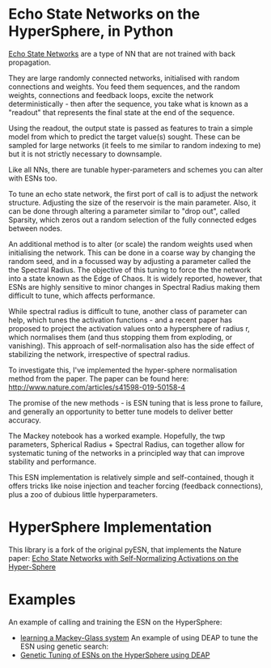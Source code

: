 
# Echo State Networks on the HyperSphere, in Python

[Echo State Networks](http://www.scholarpedia.org/article/Echo_state_network) are a type of NN that are not trained with back propagation. 

They are large randomly connected networks, initialised with random connections and weights. You feed them sequences, and the random weights, connections and feedback loops, excite the network deterministically - then after the sequence, you take what is known as a "readout" that represents the final state at the end of the sequence.

Using the readout, the output state is passed as features to train a simple model from which to predict the target value(s) sought. These can be sampled for large networks (it feels to me similar to random indexing to me) but it is not strictly necessary to downsample.

Like all NNs, there are tunable hyper-parameters and schemes you can alter with ESNs too.

To tune an echo state network, the first port of call is to adjust the network structure. Adjusting the size of the reservoir is the main parameter. Also, it can be done through altering a parameter similar to "drop out", called Sparsity, which zeros out a random selection of the fully connected edges between nodes. 

An additional method is to alter (or scale) the random weights used when initialising the network. This can be done in a coarse way by changing the random seed, and in a focussed way by adjusting a parameter called the the Spectral Radius. The objective of this tuning to force the the network into a state known as the Edge of Chaos. It is widely reported, however, that ESNs are highly sensitive to minor changes in Spectral Radius making them difficult to tune, which affects performance.  

While spectral radius is difficult to tune, another class of parameter can help, which tunes the activation functions - and a recent paper has proposed to project the activation values onto a hypersphere of radius r, which normalises them (and thus stopping them from exploding, or vanishing). This approach of self-normalisation also has the side effect of stabilizing the network, irrespective of spectral radius. 

To investigate this, I've implemented the hyper-sphere normalisation method from the paper. The paper can be found here: http://www.nature.com/articles/s41598-019-50158-4    

The promise of the new methods - is ESN tuning that is less prone to failure, and generally an opportunity to better tune models to deliver better accuracy.

The Mackey notebook has a worked example. Hopefully, the twp parameters, Spherical Radius + Spectral Radius, can together allow for systematic tuning of the networks in a principled way that can improve stability and performance.  

This ESN implementation is relatively simple and self-contained, though it offers tricks like noise injection and teacher forcing (feedback connections), plus a zoo of dubious little hyperparameters.


# HyperSphere Implementation

This library is a fork of the original pyESN, that implements the Nature paper: [Echo State Networks with Self-Normalizing Activations on the Hyper-Sphere](https://arxiv.org/abs/1903.11691)

# Examples

An example of calling and training the ESN on the HyperSphere: 

- [learning a Mackey-Glass system](http://nbviewer.ipython.org/github/cknd/pyESN/blob/master/mackey.ipynb)
An example of using DEAP to tune the ESN using genetic search:
- [Genetic Tuning of ESNs on the HyperSphere using DEAP](http://nbviewer.ipython.org/github/ByteSumoLtd/pyESN/blob/master/GeneticallyTuned-pyESN-withSphericalActivations.ipynb)
